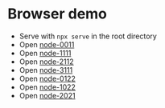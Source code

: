 # Browser demo

* Serve with `npx serve` in the root directory
* Open [node-0011](http://localhost:5000/demo/browser/?id=0&rank=0&party=party1&pass=pass1)
* Open [node-1111](http://localhost:5000/demo/browser/?id=1&rank=1&party=party1&pass=pass1)
* Open [node-2112](http://localhost:5000/demo/browser/?id=2&rank=1&party=party1&pass=pass2)
* Open [node-3111](http://localhost:5000/demo/browser/?id=3&rank=1&party=party1&pass=pass1)
* Open [node-0122](http://localhost:5000/demo/browser/?id=0&rank=1&party=party2&pass=pass2)
* Open [node-1022](http://localhost:5000/demo/browser/?id=1&rank=0&party=party2&pass=pass2)
* Open [node-2021](http://localhost:5000/demo/browser/?id=2&rank=0&party=party2&pass=pass1)
